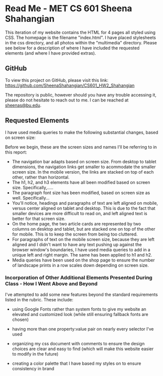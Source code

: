 # Read Me - MET CS 601 Sheena Shahangian

This iteration of my website contains the HTML for 4 pages all styled using CSS. The homepage is the filename "index.html". I have placed stylesheets in the css directory, and all photos within the "multimedia" directory. Please see below for a description of where I have included the requested elements (and where I have provided extras).


## GitHub

To view this project on GitHub, please visit this link: https://github.com/SheenaShahangian/CS601_HW2_Shahangian

The repository is public, however should you have any trouble accessing it, please do not hesitate to reach out to me. I can be reached at sheenas@bu.edu.


## Requested Elements

I have used media queries to make the following substantial changes, based on screen size:

Before we begin, these are the screen sizes and names I'll be referring to in this report:

* The navigation bar adapts based on screen size. From desktop to tablet dimensions, the navigation links get smaller to acommodate the smaller screen size.  In the mobile version, the links are stacked on top of each other, rather than horizontal.
* The h1, h2, and h3 elements have all been modified based on screen size. Specifically,.....
* The paragraph font size has been modified, based on screen size as well. Specifically...
* You'll notice, headings and paragraphs of text are left aligned on mobile, versus center aligned on tablet and desktop. This is due to the fact that smaller devices are more difficult to read on, and left aligned text is better for that screen size.
* On the home page, the two article cards are represented by two columns on desktop and tablet, but are stacked one on top of the other for mobile. This is to keep the screen from being too cluttered.
* For paragraphs of text on the mobile screen size, because they are left aligned and I didn't want to have any text pushing up against the browser window's boundaries, I have used media queries to add in a unique left and right margin. The same has been applied to h1 and h2.
* Media queries have been used on the shop page to ensure the number of landscape prints in a row scales down depending on screen size.

### Incorporation of Other Additional Elements Presented During Class - How I Went Above and Beyond

I've attempted to add some new features beyond the standard requirements listed in the rubric. These include: 

* using Google Fonts rather than system fonts to give my website an elevated and customized look (while still ensuring fallback fonts are chosen)

* having more than one property:value pair on nearly every selector I've used

* organizing my css document with comments to ensure the design choices are clear and easy to find (which will make this website easier to modify in the future)

* creating a color palette that I have based my styles on to ensure consistency in brand

  